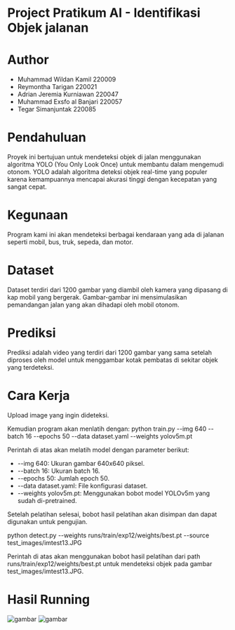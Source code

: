 # Project Pratikum AI - Identifikasi Objek jalanan 

# Author
- Muhammad Wildan Kamil 220009
- Reymontha Tarigan 220021
- Adrian Jeremia Kurniawan 220047
- Muhammad Exsfo al Banjari 220057
- Tegar Simanjuntak 220085

# Pendahuluan
Proyek ini bertujuan untuk mendeteksi objek di jalan menggunakan algoritma YOLO (You Only Look Once) untuk membantu dalam mengemudi otonom. YOLO adalah algoritma deteksi objek real-time yang populer karena kemampuannya mencapai akurasi tinggi dengan kecepatan yang sangat cepat.

# Kegunaan
Program kami ini akan mendeteksi berbagai kendaraan yang ada di jalanan seperti mobil, bus, truk, sepeda, dan motor. 

# Dataset
Dataset terdiri dari 1200 gambar yang diambil oleh kamera yang dipasang di kap mobil yang bergerak. Gambar-gambar ini mensimulasikan pemandangan jalan yang akan dihadapi oleh mobil otonom.

# Prediksi
Prediksi adalah video yang terdiri dari 1200 gambar yang sama setelah diproses oleh model untuk menggambar kotak pembatas di sekitar objek yang terdeteksi.

# Cara Kerja
Upload image yang ingin dideteksi.

Kemudian program akan menlatih dengan:
python train.py --img 640 --batch 16 --epochs 50 --data dataset.yaml --weights yolov5m.pt

Perintah di atas akan melatih model dengan parameter berikut:
- --img 640: Ukuran gambar 640x640 piksel.
- --batch 16: Ukuran batch 16.
- --epochs 50: Jumlah epoch 50.
- --data dataset.yaml: File konfigurasi dataset.
- --weights yolov5m.pt: Menggunakan bobot model YOLOv5m yang sudah di-pretrained.

Setelah pelatihan selesai, bobot hasil pelatihan akan disimpan dan dapat digunakan untuk pengujian.

python detect.py --weights runs/train/exp12/weights/best.pt --source test_images/imtest13.JPG


Perintah di atas akan menggunakan bobot hasil pelatihan dari path runs/train/exp12/weights/best.pt untuk mendeteksi objek pada gambar test_images/imtest13.JPG.

# Hasil Running

![gambar](https://github.com/adrianjremia/AI-Deteksi-Objek-Jalanan/imtest.jpg)
![gambar](https://github.com/adrianjremia/AI-Deteksi-Objek-Jalanan/imtest13.jpg)


